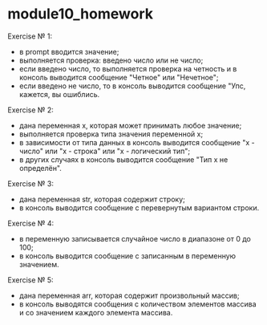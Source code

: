 # module10_homework
Exercise № 1: 
- в prompt вводится значение;
- выполняется проверка: введено число или не число;
- если введено число, то выполняется проверка на четность и в консоль выводится сообщение "Четное" или "Нечетное";
- если введено не число, то в консоль выводится сообщение "Упс, кажется, вы ошиблись.

Exercise № 2:
- дана переменная x, которая может принимать любое значение;
- выполняется проверка типа значения переменной x;
- в зависимости от типа данных в консоль выводится сообщение "x  - число" или "x  - строка" или "x  - логический тип";
- в других случаях в консоль выводится сообщение "Тип x не определён".

Exercise № 3:
- дана переменная str, которая содержит строку;
- в консоль выводится сообщение с перевернутым вариантом строки.

Exercise № 4:
- в переменную записывается случайное число в диапазоне от 0 до 100;
- в консоль выводится сообщение с записанным в переменную значением.

Exercise № 5:
- дана переменная arr, которая содержит произвольный массив;
- в консоль выводятся сообщения с количеством элементов массива и со значением каждого элемента массива.